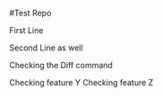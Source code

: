 #Test Repo

First Line

Second Line as well

Checking the Diff command

Checking feature Y
Checking feature Z
